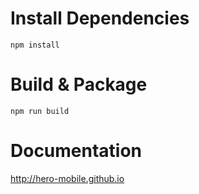 # Install Dependencies
`npm install`

# Build & Package
`npm run build`

# Documentation
http://hero-mobile.github.io
